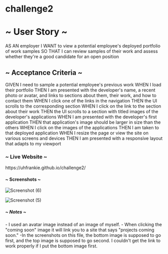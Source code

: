 # challenge2
<h1> ~ User Story ~ </h1>
<p> 
AS AN employer
I WANT to view a potential employee's deployed portfolio of work samples
SO THAT I can review samples of their work and assess whether they're a good candidate for an open position </p>

<h2> ~ Acceptance Criteria ~ </h2>
<p> 
GIVEN I need to sample a potential employee's previous work
WHEN I load their portfolio
THEN I am presented with the developer's name, a recent photo or avatar, and links to sections about them, their work, and how to contact them
WHEN I click one of the links in the navigation
THEN the UI scrolls to the corresponding section
WHEN I click on the link to the section about their work
THEN the UI scrolls to a section with titled images of the developer's applications
WHEN I am presented with the developer's first application
THEN that application's image should be larger in size than the others
WHEN I click on the images of the applications
THEN I am taken to that deployed application
WHEN I resize the page or view the site on various screens and devices
THEN I am presented with a responsive layout that adapts to my viewport </p>

<h3> ~ Live Website ~ </h3>
https://uhfrankie.github.io/challenge2/

<h4> ~ Screenshots ~ </h4>

![Screenshot (6)](https://user-images.githubusercontent.com/116978170/202588701-52e32faa-a4e5-42e6-8969-efe618380642.png)

![Screenshot (5)](https://user-images.githubusercontent.com/116978170/202588886-078cd504-18ad-4289-888a-1a63c9324bdc.png)


<h5> ~ Notes ~ </h5>
<p>
- I used an avatar image instead of an image of myself.
- When clicking the "coming soon" image it will link you to a site that says "projects coming soon."
-In the screenshots on this file, the bottom image is supposed to go first, and the top image is supposed to go second. I couldn't get the link to work properly if I put the bottom image first. 
</p>
